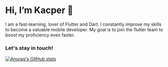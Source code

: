 # Hi, I’m Kacper 👋

I am a fast-learning, lover of Flutter and Dart. I constantly improve my skills to become a valuable mobile developer. My goal is to join the flutter team to boost my proficiency even faster.

### Let's stay in touch!

[![Anurag's GitHub stats](https://github-readme-stats.vercel.app/api?username=kbronowicki&count_private=true&show_icons=true&theme=github_dark)](https://github.com/anuraghazra/github-readme-stats)
